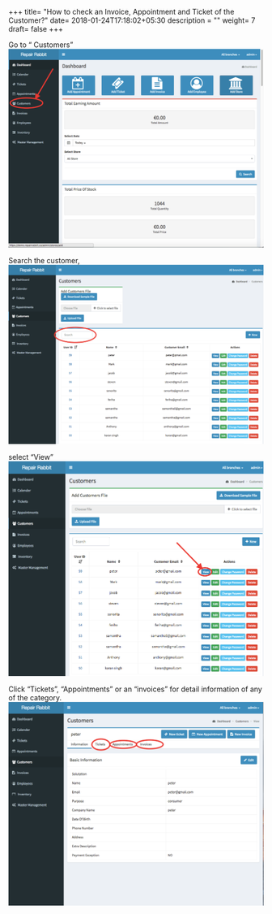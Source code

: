 +++
title= "How to check an Invoice, Appointment and Ticket of the Customer?"
date= 2018-01-24T17:18:02+05:30
description = ""
weight= 7
draft= false
+++

Go to “ Customers”
![How to check an invoice, appointment and ticket of the customer?](/images/customers/how_can_i_check_invoice_appointment_tickets_of_the_customer/go_to_customers.png)
 
Search the customer, 
![How to check an invoice, appointment and ticket of the customer?](/images/customers/how_can_i_check_invoice_appointment_tickets_of_the_customer/search_the_customer.png)

select “View” 
![How to check an invoice, appointment and ticket of the customer?](/images/customers/how_can_i_check_invoice_appointment_tickets_of_the_customer/click_view.png)
    

Click “Tickets”, “Appointments” or  an “invoices” for detail information of any of the category.
![How to check an invoice, appointment and ticket of the customer?](/images/customers/how_can_i_check_invoice_appointment_tickets_of_the_customer/select_tickets_appointments_invoices.png)

